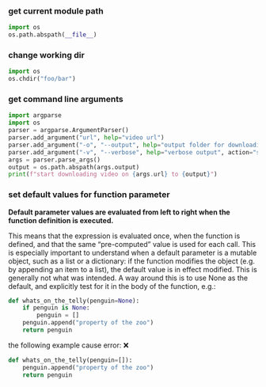 ### get current module path

```python
import os
os.path.abspath(__file__)
```

### change working dir

```python
import os
os.chdir("foo/bar")
```

### get command line arguments

```python
import argparse
import os
parser = argparse.ArgumentParser()
parser.add_argument("url", help="video url")
parser.add_argument("-o", "--output", help="output folder for downloading", default=".")
parser.add_argument("-v", "--verbose", help="verbose output", action="store_true")  # flag, if specified True
args = parser.parse_args()
output = os.path.abspath(args.output)
print(f"start downloading video on {args.url} to {output}")
```

### set default values for function parameter

**Default parameter values are evaluated from left to right when the function definition is executed.**

This means that the expression is evaluated once, when the function is defined, and that the same “pre-computed” value
is used for each call. This is especially important to understand when a default parameter is a mutable object, such as
a list or a dictionary: if the function modifies the object (e.g. by appending an item to a list), the default value is
in effect modified. This is generally not what was intended. A way around this is to use None as the default, and
explicitly test for it in the body of the function, e.g.:

```python
def whats_on_the_telly(penguin=None):
    if penguin is None:
        penguin = []
    penguin.append("property of the zoo")
    return penguin
```

the following example cause error: ❌

```python
def whats_on_the_telly(penguin=[]):
    penguin.append("property of the zoo")
    return penguin
```
